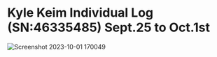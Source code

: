 # Kyle Keim Individual Log (SN:46335485) Sept.25 to Oct.1st
![Screenshot 2023-10-01 170049](https://github.com/COSC-499-W2023/year-long-project-team-15/assets/122824873/51f09db1-663c-41a3-8790-f9a9210d7dff)
